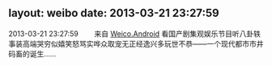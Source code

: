 layout: weibo
date: 2013-03-21 23:27:59
---
2013-03-21 23:27:59  &nbsp;&nbsp;&nbsp;&nbsp;&nbsp;&nbsp; 来自 <a href="http://app.weibo.com/t/feed/l4RWD" rel="nofollow">Weico.Android</a>
看国产剧集观娱乐节目听八卦轶事装高端哭穷似嬉笑怒骂实哗众取宠无正经逸兴多玩世不恭——一个现代都市市井码畜的诞生…… ​​​
